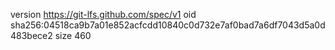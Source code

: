 version https://git-lfs.github.com/spec/v1
oid sha256:04518ca9b7a01e852acfcdd10840c0d732e7af0bad7a6df7043d5a0d483bece2
size 460
